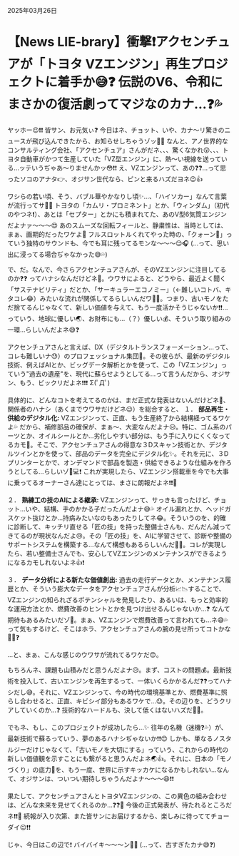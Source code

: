 2025年03月26日

# 【News LIE-brary】衝撃❗アクセンチュアが「トヨタ VZエンジン」再生プロジェクトに着手か😅❓ 伝説のV6、令和にまさかの復活劇ってマジなのカナ…❓💦

ヤッホー😉❗❗ 皆サン、お元気ぃ❓ 今日はネ、チョット、いや、カナ～リ驚きのニュースが飛び込んできたから、お知らせしちゃうゾッ😤💨 なんと、アノ世界的なコンサルティング会社、「アクセンチュア」さんがだネ、、、驚くなかれ😲、、、トヨタ自動車がかつて生産していた「VZ型エンジン」に、熱～い視線を送っている…ッテいうぢゃあ～りませんかッ😳❗❗ え、VZエンジンって、あの❓❓…って思ったソコのアナタ👉、オジサン世代なら、ピンと来るハズだヨネ😉👍

ワシらの若い頃、そう、バブル華やかなりし頃✨…、「ハイソカー」なんて言葉が流行ってサ🚗💨 トヨタの「カムリ・プロミネント」とか、「ウィンダム」（初代のやつネ❗）、あとは「セプター」とかにも積まれてた、あのV型6気筒エンジンだよナァ～～～😍 あのスムーズな回転フィールと、静粛性は、当時としては、まぁ、画期的だったワケよ💨 フルスロットルくれてやった時の、「クォーン🎵」っていう独特のサウンドも、今でも耳に残ってるモンな～～～😌🎧 (…って、思い出に浸ってる場合ぢゃなかった😅💦)

で、だ。なんで、今さらアクセンチュアさんが、そのVZエンジンに注目してるのか❓❓ ってハナシなんだけどネ🤔。ウワサによると、どうやら、最近よく聞く「サステナビリティ」だとか、「サーキュラーエコノミー」（←難しいコトバ、キタコレ😂）みたいな流れが関係してるらしいんだワ🤷‍♂️。つまり、古いモノをただ捨てるんじゃなくて、新しい価値を与えて、もう一度活かそうじゃないか❗❗…っていう、地球に優しい🌏、お財布にも…（？）優しい💰、そういう取り組みの一環…らしいんだよネ😅❓

アクセンチュアさんと言えば、DX（デジタルトランスフォーメーション…って、コレも難しいナ😓）のプロフェッショナル集団💪。その彼らが、最新のデジタル技術、例えばAIとか、ビッグデータ解析とかを使って、この「VZエンジン」っていう"過去の遺産"を、現代に蘇らせようとしてる…って言うんだから、オジサン、もう、ビックリだよネ❗❗❗ Σ(ﾟДﾟ)

具体的に、どんなコトを考えてるのかは、まだ正式な発表はないんだけどネ🤫、関係者のハナシ（あくまでウワサだけどネ😉）を総合すると、
１． **部品再生・供給のデジタル化:** VZエンジンって、正直、もう生産終了から結構経ってるワケよ💦 だから、補修部品の確保が、まぁ～、大変なんだよナ😥。特に、ゴム系のパーツとか、オイルシールとか…劣化しやすい部分は、もう手に入りにくくなってるカモ🦆。そこで、アクセンチュアさんの得意な３Dスキャン技術とか、デジタルツインとかを使って、部品のデータを完全にデジタル化✨。それを元に、３Dプリンターとかで、オンデマンドで部品を製造・供給できるような仕組みを作ろうとしてる…らしいゾ🔧💻❗ これが実現したら、VZエンジン搭載車を今でも大事に乗ってるオーナーさん達にとっては、まさに朗報だよネ❗❗🎉

２． **熟練工の技のAIによる継承:** VZエンジンって、サっきも言ったけど、チョット…いや、結構、手のかかる子だったんだよナ😅💦 オイル漏れとか、ヘッドガスケット抜けとか…持病みたいなのもあったりしてネ😂。そういうのを、的確に診断して、キッチリ直せる「匠の技」を持った整備士さんも、だんだん減ってきてるのが現状なんだよ😢。その「匠の技」を、AIに学習させて、診断や整備のサポートシステムを構築する…なんて構想もあるらしいんだ🧠💡。コレが実現したら、若い整備士さんでも、安心してVZエンジンのメンテナンスができるようになるカモしれないよネ👍❗

３． **データ分析による新たな価値創出:** 過去の走行データとか、メンテナンス履歴とか、そういう膨大なデータをアクセンチュアさんが分析📈📉することで、VZエンジンの知られざるポテンシャルを発見したり、あるいは、もっと効率的な運用方法とか、燃費改善のヒントとかを見つけ出せるんじゃないか…❓ なんて期待もあるみたいだゾ🤔。まぁ、VZエンジンで燃費改善って言われても…ネ😅💦って気もするけど、そこはホラ、アクセンチュアさんの腕の見せ所ってコトかな💪😉❓

…と、まぁ、こんな感じのウワサが流れてるワケだ😊。

もちろんネ、課題も山積みだと思うんだよナ😥。まず、コストの問題💰。最新技術を投入して、古いエンジンを再生するって、一体いくらかかるんだ❓❓ってハナシだし😅。それに、VZエンジンって、今の時代の環境基準とか、燃費基準に照らし合わせると、正直、キビシイ部分もあるワケで…😓。その辺りを、どうクリアしていくのか…❓ 技術的なハードルも、決して低くはないハズだ🧗‍♂️。

でもネ、もし、このプロジェクトが成功したら…✨ 往年の名機（迷機❓💦）が、最新技術で蘇るっていう、夢のあるハナシぢゃないか❗❗😍 しかも、単なるノスタルジーだけじゃなくて、「古いモノを大切にする」っていう、これからの時代の新しい価値観を示すことにも繋がると思うんだよネ🌏👍。それに、日本の「モノづくり」の底力💪を、もう一度、世界に示すキッカケになるかもしれない…なんて、オジサンは、ついつい期待しちゃうんだよナ～～～😆❗❗

果たして、アクセンチュアさんとトヨタVZエンジンの、この異色の組み合わせは、どんな未来を見せてくれるのか…❓❓🤔 今後の正式発表が、待たれるところだネ❗❗👀 続報が入り次第、また皆サンにお届けするから、楽しみに待っててチョーダイ😉❗❗

じゃ、今日はこの辺で❗ バイバイキ～～～ン👋👋 (…って、古すぎたカナ😅❓)